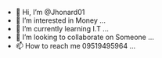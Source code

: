 - 👋 Hi, I’m @Jhonard01
- 👀 I’m interested in Money ...
- 🌱 I’m currently learning I.T ...
- 💞️ I’m looking to collaborate on Someone ...
- 📫 How to reach me 09519495964 ...

<!---
Jhonard01/Jhonard01 is a ✨ special ✨ repository because its `README.md` (this file) appears on your GitHub profile.
You can click the Preview link to take a look at your changes.
--->
